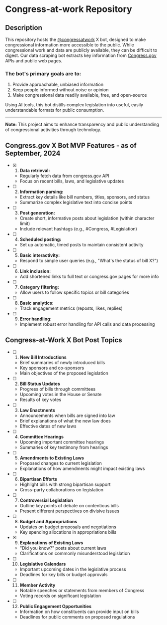 # Congress-at-work Repository

## Description

This repository hosts the [@congressatwork](https://x.com/congressatwork) X bot, designed to make congressional information more accessible to the public. While congressional work and data are publicly available, they can be difficult to digest. Our data scraping bot extracts key information from [Congress.gov](https://www.congress.gov/) APIs and public web pages.

### The bot's primary goals are to:

1. Provide approachable, unbiased information
2. Keep people informed without noise or opinion
3. Make congressional data readily available, free, and open-source

Using AI tools, this bot distills complex legislation into useful, easily understandable formats for public consumption.

---

**Note:** This project aims to enhance transparency and public understanding of congressional activities through technology.

## Congress.gov X Bot MVP Features - as of September, 2024

- [X] 1. **Data retrieval:**
   - Regularly fetch data from congress.gov API
   - Focus on recent bills, laws, and legislative updates

- [ ] 2. **Information parsing:** 
   - Extract key details like bill numbers, titles, sponsors, and status
   - Summarize complex legislative text into concise points

- [ ] 3. **Post generation:**
   - Create short, informative posts about legislation (within character limit)
   - Include relevant hashtags (e.g., #Congress, #Legislation)

- [ ] 4. **Scheduled posting:**
   - Set up automatic, timed posts to maintain consistent activity

- [ ] 5. **Basic interactivity:**
   - Respond to simple user queries (e.g., "What's the status of bill X?")

- [ ] 6. **Link inclusion:**
   - Add shortened links to full text or congress.gov pages for more info

- [ ] 7. **Category filtering:**
   - Allow users to follow specific topics or bill categories

- [ ] 8. **Basic analytics:**
   - Track engagement metrics (reposts, likes, replies)

- [ ] 9. **Error handling:**
   - Implement robust error handling for API calls and data processing

## Congress-at-Work X Bot Post Topics

- [ ] 1. **New Bill Introductions**
    - Brief summaries of newly introduced bills
    - Key sponsors and co-sponsors
    - Main objectives of the proposed legislation

- [ ] 2. **Bill Status Updates**
    - Progress of bills through committees
    - Upcoming votes in the House or Senate
    - Results of key votes

- [ ] 3. **Law Enactments**
    - Announcements when bills are signed into law
    - Brief explanations of what the new law does
    - Effective dates of new laws

- [ ] 4. **Committee Hearings**
    - Upcoming important committee hearings
    - Summaries of key testimony from hearings

- [ ] 5. **Amendments to Existing Laws**
    - Proposed changes to current legislation
    - Explanations of how amendments might impact existing laws

- [ ] 6. **Bipartisan Efforts**
    - Highlight bills with strong bipartisan support
    - Cross-party collaborations on legislation

- [ ] 7. **Controversial Legislation**
    - Outline key points of debate on contentious bills
    - Present different perspectives on divisive issues

- [ ] 8. **Budget and Appropriations**
    - Updates on budget proposals and negotiations
    - Key spending allocations in appropriations bills

- [X] 9. **Explanations of Existing Laws**
    - "Did you know?" posts about current laws
    - Clarifications on commonly misunderstood legislation

- [ ] 10. **Legislative Calendars**
    - Important upcoming dates in the legislative process
    - Deadlines for key bills or budget approvals
 
- [ ] 11. **Member Activity**
    - Notable speeches or statements from members of Congress
    - Voting records on significant legislation

- [ ] 12. **Public Engagement Opportunities**
    - Information on how constituents can provide input on bills
    - Deadlines for public comments on proposed regulations
